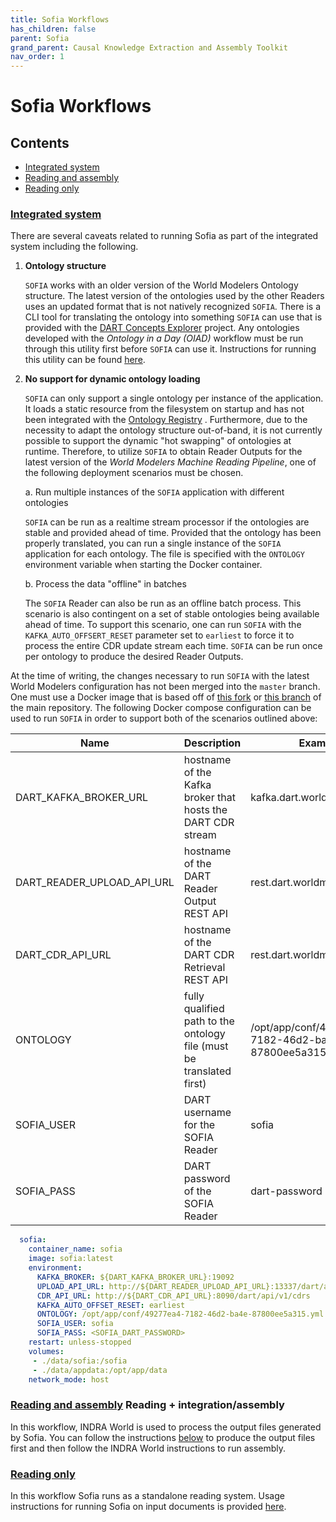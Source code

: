 ```yaml
---
title: Sofia Workflows
has_children: false
parent: Sofia
grand_parent: Causal Knowledge Extraction and Assembly Toolkit
nav_order: 1
---
```


# Sofia Workflows

## Contents
* [Integrated system](#integrated-system)
* [Reading and assembly](#reading-and-assembly)
* [Reading only](#reading-only)


<a id="integrated-system"></a>
### [Integrated system](index.html#integrated-system)
 
There are several caveats related to running Sofia as part of the integrated
system including the following.

1. **Ontology structure**

   `SOFIA` works with an older version of the World Modelers Ontology structure.
   The latest version of the ontologies used by the other Readers uses an
   updated format that is not natively recognized `SOFIA`. There is a CLI tool
   for translating the ontology into something `SOFIA` can use that is provided
   with the [DART Concepts Explorer](https://github.com/twosixlabs-dart/dart-ui)
   project. Any ontologies developed with the *Ontology in a Day (OIAD)*
   workflow must be run through this utility first before `SOFIA` can use it.
   Instructions for running this utility can be
   found [here](https://github.com/twosixlabs-dart/dart-ui#translate-backwards).

2. **No support for dynamic ontology loading**

   `SOFIA` can only support a single ontology per instance of the application.
   It loads a static resource from the filesystem on startup and has not been
   integrated with
   the [Ontology Registry](https://github.com/twosixlabs-dart/ontology-registry)
   . Furthermore, due to the necessity to adapt the ontology structure
   out-of-band, it is not currently possible to support the dynamic "hot
   swapping" of ontologies at runtime. Therefore, to utilize `SOFIA` to obtain
   Reader Outputs for the latest version of the *World Modelers Machine Reading
   Pipeline*, one of the following deployment scenarios must be chosen.

   a. Run multiple instances of the `SOFIA` application with different ontologies

   `SOFIA` can be run as a realtime stream processor if the ontologies are
   stable and provided ahead of time. Provided that the ontology has been
   properly translated, you can run a single instance of the `SOFIA` application
   for each ontology. The file is specified with the `ONTOLOGY` environment
   variable when starting the Docker container.

    b. Process the data "offline" in batches

    The `SOFIA` Reader can also be run
    as an offline batch process. This scenario is also contingent on a set of
    stable ontologies being available ahead of time. To support this scenario,
    one can run `SOFIA` with the `KAFKA_AUTO_OFFSERT_RESET` parameter set
    to `earliest` to force it to process the entire CDR update stream each
    time. `SOFIA` can be run once per ontology to produce the desired Reader
    Outputs.


At the time of writing, the changes necessary to run `SOFIA` with the latest World Modelers configuration has not been merged into the `master` branch. One must use a Docker image that is based off of [this fork](https://github.com/twosixlabs-dart/WM-src) or [this branch](TODO) of the main repository. The following Docker compose configuration can be used to run `SOFIA` in order to support both of the scenarios outlined above:

| Name                       | Description                                                          | Examples                                               |
| -------------------------- | -------------------------------------------------------------------- | ------------------------------------------------------ |
| DART_KAFKA_BROKER_URL      | hostname of the Kafka broker that hosts the DART CDR stream          | kafka.dart.worldmodelers.com                           |
| DART_READER_UPLOAD_API_URL | hostname of the DART Reader Output REST API                          | rest.dart.worldmodelers.com                            |
| DART_CDR_API_URL           | hostname of the DART CDR Retrieval REST API                          | rest.dart.worldmodelers.com                            |
| ONTOLOGY                   | fully qualified path to the ontology file (must be translated first) | /opt/app/conf/49277ea4-7182-46d2-ba4e-87800ee5a315.yml |
| SOFIA_USER                 | DART username for the SOFIA Reader                                   | sofia                                                  |
| SOFIA_PASS                 | DART password of the SOFIA Reader                                    | dart-password                                          |


```yaml
  sofia:
    container_name: sofia
    image: sofia:latest
    environment:
      KAFKA_BROKER: ${DART_KAFKA_BROKER_URL}:19092
      UPLOAD_API_URL: http://${DART_READER_UPLOAD_API_URL}:13337/dart/api/v1/readers/upload
      CDR_API_URL: http://${DART_CDR_API_URL}:8090/dart/api/v1/cdrs
      KAFKA_AUTO_OFFSET_RESET: earliest
      ONTOLOGY: /opt/app/conf/49277ea4-7182-46d2-ba4e-87800ee5a315.yml
      SOFIA_USER: sofia
      SOFIA_PASS: <SOFIA_DART_PASSWORD>
    restart: unless-stopped
    volumes:
     - ./data/sofia:/sofia
     - ./data/appdata:/opt/app/data
    network_mode: host
```


<a id="reading-and-assembly"></a>
### [Reading and assembly](index.html#reading-and-assembly) Reading + integration/assembly

In this workflow, INDRA World is used to process the output files generated by Sofia.
You can follow the instructions [below](#reading-only) to produce the output
files first and then follow the INDRA World instructions to run assembly.
<a id="w1"></a>

<a id="reading-only"></a>
### [Reading only](index.html#reading-only)

In this workflow Sofia runs as a standalone reading system. Usage instructions
for running Sofia on input documents is provided [here](https://github.com/spilioeve/WM-src#usage).
